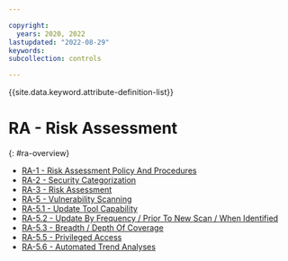 ```yaml
---

copyright:
  years: 2020, 2022
lastupdated: "2022-08-29"
keywords: 
subcollection: controls

---
```




{{site.data.keyword.attribute-definition-list}}

# RA - Risk Assessment
{: #ra-overview}

- [RA-1 - Risk Assessment Policy And Procedures](/docs/controls?topic=controls-ra-1)
- [RA-2 - Security Categorization](/docs/controls?topic=controls-ra-2)
- [RA-3 - Risk Assessment](/docs/controls?topic=controls-ra-3)
- [RA-5 - Vulnerability Scanning](/docs/controls?topic=controls-ra-5)
- [RA-5.1 - Update Tool Capability](/docs/controls?topic=controls-ra-5.1)
- [RA-5.2 - Update By Frequency / Prior To New Scan / When Identified](/docs/controls?topic=controls-ra-5.2)
- [RA-5.3 - Breadth / Depth Of Coverage](/docs/controls?topic=controls-ra-5.3)
- [RA-5.5 - Privileged Access](/docs/controls?topic=controls-ra-5.5)
- [RA-5.6 - Automated Trend Analyses](/docs/controls?topic=controls-ra-5.6)




